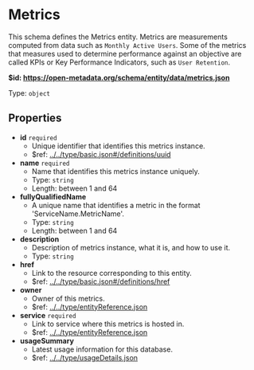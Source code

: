 # Metrics

This schema defines the Metrics entity. Metrics are measurements computed from data such as `Monthly Active Users`. Some of the metrics that measures used to determine performance against an objective are called KPIs or Key Performance Indicators, such as `User Retention`.

<b id="httpsopen-metadata.orgschemaentitydatametrics.json">&#36;id: https://open-metadata.org/schema/entity/data/metrics.json</b>

Type: `object`

## Properties
 - <b id="#https://open-metadata.org/schema/entity/data/metrics.json/properties/id">id</b> `required`
	 - Unique identifier that identifies this metrics instance.
	 - &#36;ref: [../../type/basic.json#/definitions/uuid](#....typebasic.jsondefinitionsuuid)
 - <b id="#https://open-metadata.org/schema/entity/data/metrics.json/properties/name">name</b> `required`
	 - Name that identifies this metrics instance uniquely.
	 - Type: `string`
	 - Length: between 1 and 64
 - <b id="#https://open-metadata.org/schema/entity/data/metrics.json/properties/fullyQualifiedName">fullyQualifiedName</b>
	 - A unique name that identifies a metric in the format 'ServiceName.MetricName'.
	 - Type: `string`
	 - Length: between 1 and 64
 - <b id="#https://open-metadata.org/schema/entity/data/metrics.json/properties/description">description</b>
	 - Description of metrics instance, what it is, and how to use it.
	 - Type: `string`
 - <b id="#https://open-metadata.org/schema/entity/data/metrics.json/properties/href">href</b>
	 - Link to the resource corresponding to this entity.
	 - &#36;ref: [../../type/basic.json#/definitions/href](#....typebasic.jsondefinitionshref)
 - <b id="#https://open-metadata.org/schema/entity/data/metrics.json/properties/owner">owner</b>
	 - Owner of this metrics.
	 - &#36;ref: [../../type/entityReference.json](#....typeentityreference.json)
 - <b id="#https://open-metadata.org/schema/entity/data/metrics.json/properties/service">service</b> `required`
	 - Link to service where this metrics is hosted in.
	 - &#36;ref: [../../type/entityReference.json](#....typeentityreference.json)
 - <b id="#https://open-metadata.org/schema/entity/data/metrics.json/properties/usageSummary">usageSummary</b>
	 - Latest usage information for this database.
	 - &#36;ref: [../../type/usageDetails.json](#....typeusagedetails.json)
